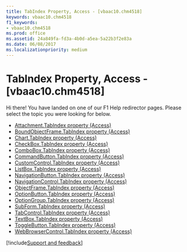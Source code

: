 ```yaml
---
title: TabIndex Property, Access - [vbaac10.chm4518]
keywords: vbaac10.chm4518
f1_keywords:
- vbaac10.chm4518
ms.prod: office
ms.assetid: 24a849fa-fd3a-4b0d-a5ea-5a22b3f2e83a
ms.date: 06/08/2017
ms.localizationpriority: medium
---
```



# TabIndex Property, Access - [vbaac10.chm4518]

Hi there! You have landed on one of our F1 Help redirector pages. Please select the topic you were looking for below.

- [Attachment.TabIndex property (Access)](https://msdn.microsoft.com/library/bca68c61-a795-34d9-9e42-97113f1d4387%28Office.15%29.aspx)
- [BoundObjectFrame.TabIndex property (Access)](https://msdn.microsoft.com/library/f312def1-7abe-67e8-7970-60f09f10853a%28Office.15%29.aspx)
- [Chart.TabIndex property (Access)](../api/access.chart.md)
- [CheckBox.TabIndex property (Access)](https://msdn.microsoft.com/library/094064c7-83f3-8d3d-25f2-b5b2956331ef%28Office.15%29.aspx)
- [ComboBox.TabIndex property (Access)](https://msdn.microsoft.com/library/7e04fd77-8f25-eaad-c902-526f69226322%28Office.15%29.aspx)
- [CommandButton.TabIndex property (Access)](https://msdn.microsoft.com/library/f8b37846-6a65-6b39-9234-5cd77049c907%28Office.15%29.aspx)
- [CustomControl.TabIndex property (Access)](https://msdn.microsoft.com/library/2240626f-2aa8-be76-ce5a-b706bcb70de6%28Office.15%29.aspx)
- [ListBox.TabIndex property (Access)](https://msdn.microsoft.com/library/50db3c8f-5bc6-d663-3e07-7014f80188b5%28Office.15%29.aspx)
- [NavigationButton.TabIndex property (Access)](https://msdn.microsoft.com/library/2042a31a-ae68-665b-624e-1a41ad7b7c37%28Office.15%29.aspx)
- [NavigationControl.TabIndex property (Access)](https://msdn.microsoft.com/library/2fc2511e-5a92-7039-cfec-2556b3384fb7%28Office.15%29.aspx)
- [ObjectFrame.TabIndex property (Access)](https://msdn.microsoft.com/library/3eae97f2-daa4-c9e9-2e4e-a17f153d5633%28Office.15%29.aspx)
- [OptionButton.TabIndex property (Access)](https://msdn.microsoft.com/library/a962d94f-9e3d-b52e-1e0b-50aa27b98e58%28Office.15%29.aspx)
- [OptionGroup.TabIndex property (Access)](https://msdn.microsoft.com/library/1ceeb9cd-e9b6-129f-72b9-3d15d9622709%28Office.15%29.aspx)
- [SubForm.TabIndex property (Access)](https://msdn.microsoft.com/library/d135000e-3b91-4646-66b9-e4418321285e%28Office.15%29.aspx)
- [TabControl.TabIndex property (Access)](https://msdn.microsoft.com/library/5c5ac57f-e197-bf4d-d149-1ba07daa4e88%28Office.15%29.aspx)
- [TextBox.TabIndex property (Access)](https://msdn.microsoft.com/library/d52e0839-e0aa-1b67-b075-115ad7b2f774%28Office.15%29.aspx)
- [ToggleButton.TabIndex property (Access)](https://msdn.microsoft.com/library/1712e879-20da-8797-e94d-ee68b0d23c59%28Office.15%29.aspx)
- [WebBrowserControl.TabIndex property (Access)](https://msdn.microsoft.com/library/87661ef2-ce0d-2525-2759-c115e3ac2ab5%28Office.15%29.aspx)

[!include[Support and feedback](~/includes/feedback-boilerplate.md)]